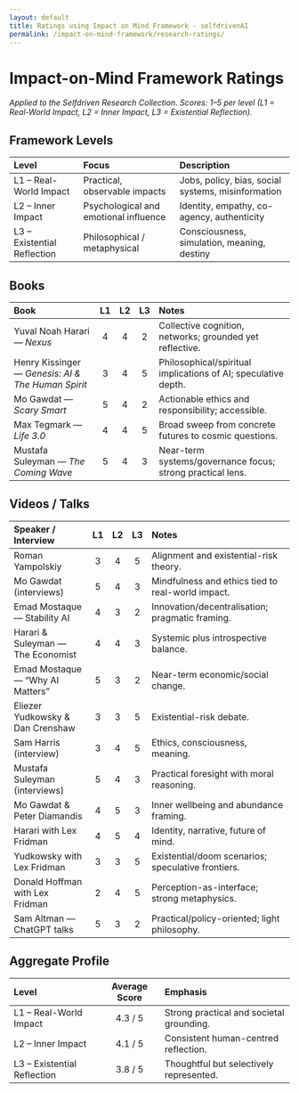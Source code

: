 ```yaml
---
layout: default
title: Ratings using Impact on Mind Framework - selfdrivenAI
permalink: /impact-on-mind-framework/research-ratings/
---
```


# Impact-on-Mind Framework Ratings
*Applied to the Selfdriven Research Collection. Scores: 1–5 per level (L1 = Real-World Impact, L2 = Inner Impact, L3 = Existential Reflection).*

## Framework Levels

| Level | Focus | Description |
|:--|:--|:--|
| L1 – Real-World Impact | Practical, observable impacts | Jobs, policy, bias, social systems, misinformation |
| L2 – Inner Impact | Psychological and emotional influence | Identity, empathy, co-agency, authenticity |
| L3 – Existential Reflection | Philosophical / metaphysical | Consciousness, simulation, meaning, destiny |

## Books

| Book | L1 | L2 | L3 | Notes |
|:--|:--:|:--:|:--:|:--|
| Yuval Noah Harari — *Nexus* | 4 | 4 | 2 | Collective cognition, networks; grounded yet reflective. |
| Henry Kissinger — *Genesis: AI & The Human Spirit* | 3 | 4 | 5 | Philosophical/spiritual implications of AI; speculative depth. |
| Mo Gawdat — *Scary Smart* | 5 | 4 | 2 | Actionable ethics and responsibility; accessible. |
| Max Tegmark — *Life 3.0* | 4 | 4 | 5 | Broad sweep from concrete futures to cosmic questions. |
| Mustafa Suleyman — *The Coming Wave* | 5 | 4 | 3 | Near-term systems/governance focus; strong practical lens. |

## Videos / Talks

| Speaker / Interview | L1 | L2 | L3 | Notes |
|:--|:--:|:--:|:--:|:--|
| Roman Yampolskiy | 3 | 4 | 5 | Alignment and existential-risk theory. |
| Mo Gawdat (interviews) | 5 | 4 | 3 | Mindfulness and ethics tied to real-world impact. |
| Emad Mostaque — Stability AI | 4 | 3 | 2 | Innovation/decentralisation; pragmatic framing. |
| Harari & Suleyman — The Economist | 4 | 4 | 3 | Systemic plus introspective balance. |
| Emad Mostaque — “Why AI Matters” | 5 | 3 | 2 | Near-term economic/social change. |
| Eliezer Yudkowsky & Dan Crenshaw | 3 | 3 | 5 | Existential-risk debate. |
| Sam Harris (interview) | 3 | 4 | 5 | Ethics, consciousness, meaning. |
| Mustafa Suleyman (interviews) | 5 | 4 | 3 | Practical foresight with moral reasoning. |
| Mo Gawdat & Peter Diamandis | 4 | 5 | 3 | Inner wellbeing and abundance framing. |
| Harari with Lex Fridman | 4 | 5 | 4 | Identity, narrative, future of mind. |
| Yudkowsky with Lex Fridman | 3 | 3 | 5 | Existential/doom scenarios; speculative frontiers. |
| Donald Hoffman with Lex Fridman | 2 | 4 | 5 | Perception-as-interface; strong metaphysics. |
| Sam Altman — ChatGPT talks | 5 | 3 | 2 | Practical/policy-oriented; light philosophy. |

## Aggregate Profile

| Level | Average Score | Emphasis |
|:--|:--:|:--|
| L1 – Real-World Impact | 4.3 / 5 | Strong practical and societal grounding. |
| L2 – Inner Impact | 4.1 / 5 | Consistent human-centred reflection. |
| L3 – Existential Reflection | 3.8 / 5 | Thoughtful but selectively represented. |